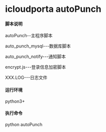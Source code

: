 # icloudporta autoPunch

#### 脚本说明

autoPunch--主程序脚本

auto_punch_mysql---数据库脚本

auto_punch_notify---通知脚本

encrypt.js---登录信息加密脚本

XXX.LOG---日志文件

#### 运行环境

python3+

#### 执行命令

python autoPunch
